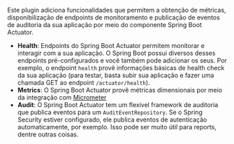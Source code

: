 Este plugin adiciona funcionalidades que permitem a obtenção de métricas, disponibilização de endpoints de monitoramento e publicação de eventos de auditoria da sua aplicação por meio do componente Spring Boot Actuator.

 - **Health**: Endpoints do Spring Boot Actuator permitem monitorar e interagir com a sua aplicação. O Spring Boot possui diversos desses endpoints pré-configurados e você também pode adicionar os seus. Por exemplo, o endpoint `health` provê informações básicas de health check da sua aplicação (para testar, basta subir sua aplicação e fazer uma chamada GET ao endpoint `/actuator/health`).
 - **Metrics**: O Spring Boot Actuator provê métricas dimensionais por meio da integração com [Micrometer](https://micrometer.io)
 - **Audit**: O Spring Boot Actuator tem um flexível framework de auditoria que publica eventos para um `AuditEventRepository`. Se o Spring Security estiver configurado, ele publica eventos de autenticação automaticamente, por exemplo. Isso pode ser muito útil para reports, dentre outras coisas.


